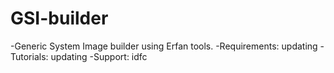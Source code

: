 # GSI-builder
-Generic System Image builder using Erfan tools.
-Requirements:
updating
-Tutorials:
updating
-Support:
idfc
